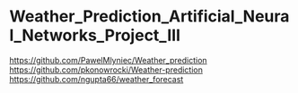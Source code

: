 # Weather_Prediction_Artificial_Neural_Networks_Project_III
https://github.com/PawelMlyniec/Weather_prediction
https://github.com/pkonowrocki/Weather-prediction
https://github.com/ngupta66/weather_forecast
